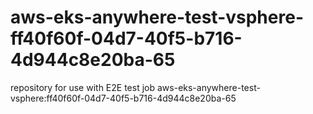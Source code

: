 # aws-eks-anywhere-test-vsphere-ff40f60f-04d7-40f5-b716-4d944c8e20ba-65
repository for use with E2E test job aws-eks-anywhere-test-vsphere:ff40f60f-04d7-40f5-b716-4d944c8e20ba-65
